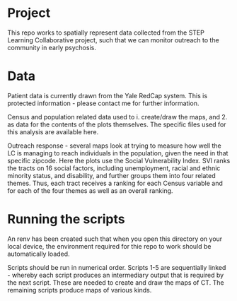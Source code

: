 # Project
This repo works to spatially represent data collected from the STEP Learning Collaborative project, such that we can monitor outreach to the community in early psychosis. 

# Data
Patient data is currently drawn from the Yale RedCap system. This is protected information - please contact me for further information. 

Census and population related data used to i. create/draw the maps, and 2. as data for the contents of the plots themselves. The specific files used for this analysis are available here. 

Outreach response - several maps look at trying to measure how well the LC is managing to reach individuals in the population, given the need in that specific zipcode. Here the plots use the Social Vulnerability Index. SVI ranks the tracts on 16 social factors, including unemployment, racial and ethnic minority status, and disability, and further groups them into four related themes. Thus, each tract receives a ranking for each Census variable and for each of the four themes as well as an overall ranking.

# Running the scripts
An renv has been created such that when you open this directory on your local device, the environment required for thie repo to work should be automatically loaded.  

Scripts should be run in numerical order. Scripts 1-5 are sequentially linked - whereby each script produces an intermediary output that is required by the next script. These are needed to create and draw the maps of CT. The remaining scripts produce maps of various kinds. 